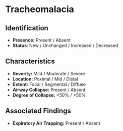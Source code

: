 # Tracheomalacia

## Identification

- **Presence:** Present / Absent
- **Status**: New / Unchanged / Increased / Decreased

## Characteristics

- **Severity:** Mild / Moderate / Severe
- **Location:** Poximal / Mid / Distal
- **Extent:** Focal / Segmental / Diffuse
- **Airway Collapse:** Present / Absent
- **Degree of Collapse:** <50% / >50%

## Associated Findings

- **Expiratory Air Trapping:** Present / Absent
